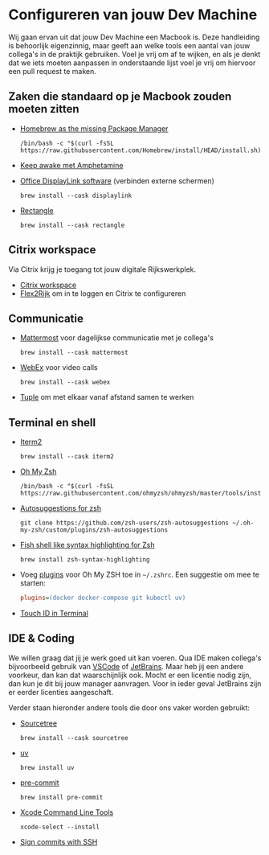 # Configureren van jouw Dev Machine

Wij gaan ervan uit dat jouw Dev Machine een Macbook is. Deze handleiding is behoorlijk eigenzinnig, maar geeft aan welke
tools een aantal van jouw collega's in de praktijk gebruiken. Voel je vrij om af te wijken, en als je denkt dat we iets
moeten aanpassen in onderstaande lijst voel je vrij om hiervoor een pull request te maken.

## Zaken die standaard op je Macbook zouden moeten zitten

- [Homebrew as the missing Package Manager](https://brew.sh/)

    ```shell
    /bin/bash -c "$(curl -fsSL https://raw.githubusercontent.com/Homebrew/install/HEAD/install.sh)"
    ```

- [Keep awake met Amphetamine](https://apps.apple.com/us/app/amphetamine/id937984704)

- [Office DisplayLink software](https://www.synaptics.com/products/displaylink-graphics/downloads/macos) (verbinden
  externe schermen)

    ```shell
    brew install --cask displaylink
    ```

- [Rectangle](https://rectangleapp.com/)

    ```shell
    brew install --cask rectangle
    ```

## Citrix workspace

Via Citrix krijg je toegang tot jouw digitale Rijkswerkplek.

- [Citrix workspace](https://www.citrix.com/downloads/workspace-app/)
- [Flex2Rijk](https://www.flex2rijk.nl/) om in te loggen en Citrix te configureren

## Communicatie

- [Mattermost](https://mattermost.com/) voor dagelijkse communicatie met je collega's

    ```shell
    brew install --cask mattermost
    ```

- [WebEx](https://www.webex.com/) voor video calls

    ```shell
    brew install --cask webex
    ```

- [Tuple](https://tuple.app/download) om met elkaar vanaf afstand samen te werken

## Terminal en shell

- [Iterm2](https://iterm2.com/)

    ```shell
    brew install --cask iterm2
    ```

- [Oh My Zsh](https://ohmyz.sh/)

    ```shell
    /bin/bash -c "$(curl -fsSL https://raw.githubusercontent.com/ohmyzsh/ohmyzsh/master/tools/install.sh)"
    ```

- [Autosuggestions for zsh](https://github.com/zsh-users/zsh-autosuggestions)

    ```shell
    git clone https://github.com/zsh-users/zsh-autosuggestions ~/.oh-my-zsh/custom/plugins/zsh-autosuggestions
    ```

- [Fish shell like syntax highlighting for Zsh](https://github.com/zsh-users/zsh-syntax-highlighting)

    ```shell
    brew install zsh-syntax-highlighting
    ```

- Voeg [plugins](https://github.com/ohmyzsh/ohmyzsh/wiki/Plugins) voor Oh My ZSH toe in `~/.zshrc`. Een suggestie om mee
  te starten:

    ```ini
    plugins=(docker docker-compose git kubectl uv)
    ```

- [Touch ID in Terminal](https://apple.stackexchange.com/questions/259093/can-touch-id-on-mac-authenticate-sudo-in-terminal)

## IDE & Coding

We willen graag dat jij je werk goed uit kan voeren. Qua IDE maken collega's bijvoorbeeld gebruik van
[VSCode](https://code.visualstudio.com/) of [JetBrains](https://www.jetbrains.com/). Maar heb jij een andere voorkeur,
dan kan dat waarschijnlijk ook. Mocht er een licentie nodig zijn, dan kun je dit bij jouw manager aanvragen. Voor in
ieder geval JetBrains zijn er eerder licenties aangeschaft.

Verder staan hieronder andere tools die door ons vaker worden gebruikt:

- [Sourcetree](https://www.sourcetreeapp.com/)

    ```shell
    brew install --cask sourcetree
    ```

- [uv](https://docs.astral.sh/uv/)

    ```shell
    brew install uv
    ```

- [pre-commit](https://pre-commit.com/)

    ```shell
    brew install pre-commit
    ```

- [Xcode Command Line Tools](https://developer.apple.com/xcode/resources/)

    ```shell
    xcode-select --install
    ```

- [Sign commits with SSH](https://docs.github.com/en/authentication/managing-commit-signature-verification/telling-git-about-your-signing-key#telling-git-about-your-ssh-key)

